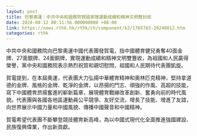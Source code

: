 ```yaml
---
layout: post
title: 巴黎奧運｜中共中央和國務院賀國家隊運動成績和精神文明雙封收
date: 2024-08-12 00:11:56.000000000 +08:00
link: https://news.rthk.hk/rthk/ch/component/k2/1765783-20240812.htm
categories: rthk
---
```


中共中央和國務院向巴黎奧運中國代表團發賀電，指中國體育健兒勇奪40面金牌、27面銀牌、24面銅牌，實現運動成績和精神文明雙豐收，為祖國和人民贏得榮譽，黨中央和國務院表示熱烈祝賀和親切慰問，祖國和人民期待代表團凱旋。

賀電提到，在本屆奧運，代表團大力弘揚中華體育精神和奧林匹克精神，堅持拿道德的金牌、風格的金牌、乾淨的金牌，以昂揚的鬥志、頑強的作風、高超的技能，寫下中國體育昂揚奮進的嶄新篇章，展現體育戰線改革創新、奮勇向前的時代風貌。代表團與各國各地區運動員公平競爭、友好交流，增長了技能、增進了友誼，向世界展示中國力量和中國風貌、傳播中國聲音和中國精神。

賀電希望代表團不斷攀登競技體育新高峰，為以中國式現代化全面推進強國建設、民族復興偉業，作出新貢獻。
